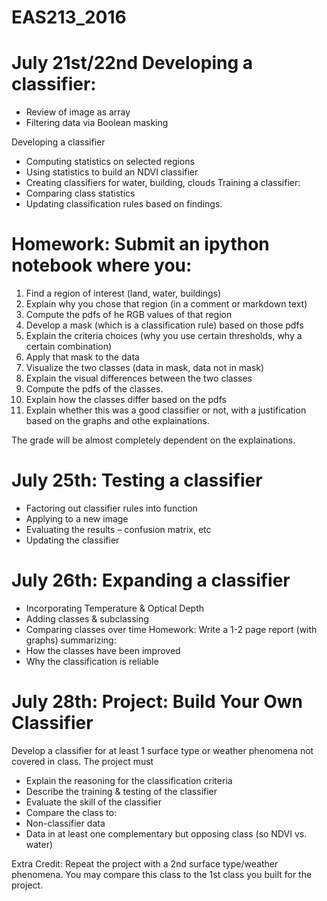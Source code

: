 # EAS213_2016
July 21st/22nd	Developing a classifier:
===================================
* Review of image as array
* Filtering data via Boolean masking

Developing a classifier
* Computing statistics on selected regions
* Using statistics to build an NDVI classifier
* Creating classifiers for water, building, clouds
Training a classifier:
* Comparing class statistics
* Updating classification rules based on findings.

Homework: Submit an ipython notebook where you:
================================================
1. Find a region of interest (land, water, buildings)
2. Explain why you chose that region (in a comment or markdown text)
3. Compute the pdfs of he RGB values of that region
4. Develop a mask (which is a classification rule) based on those pdfs
5. Explain the criteria choices (why you use certain thresholds, why a certain combination)
4. Apply that mask to the data
5. Visualize the two classes (data in mask, data not in mask)
7. Explain the visual differences between the two classes
6. Compute the pdfs of the classes. 
6. Explain how the classes differ based on the pdfs
7. Explain whether this was a good classifier or not, with a justification based on the graphs and othe explainations.

The grade will be almost completely dependent on the explainations.


July 25th: Testing a classifier
===============================
* Factoring out classifier rules into function
* Applying to a new image
* Evaluating the results – confusion matrix, etc
* Updating the classifier

July 26th: Expanding a classifier
=================================
* Incorporating Temperature & Optical Depth
* Adding classes & subclassing 
* Comparing classes over time
Homework: Write a 1-2 page report (with graphs) summarizing:
* How the classes have been improved
* Why the classification is reliable

July 28th: Project: Build Your Own Classifier
==================================================
Develop a classifier for at least 1 surface type or weather phenomena not covered in class. The project must
* Explain the reasoning for the classification criteria
* Describe the training & testing of the classifier
* Evaluate the skill of the classifier 
*	Compare the class to:
  *	Non-classifier data
  *	Data in at least one complementary but opposing class (so NDVI vs. water)

Extra Credit: Repeat the project with a 2nd surface type/weather phenomena. You may compare this class to the 1st class you built for the project. 
